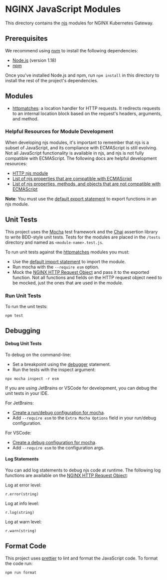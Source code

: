 # NGINX JavaScript Modules

This directory contains the [njs](http://nginx.org/en/docs/njs/) modules for NGINX Kubernetes Gateway.

## Prerequisites

We recommend using [nvm](https://github.com/nvm-sh/nvm/blob/master/README.md) to install the following dependencies:

- [Node.js](https://nodejs.org/en/) (version 1.18)
- [npm](https://docs.npmjs.com/)

Once you've installed Node.js and npm, run `npm install` in this directory to install the rest of the project's dependencies.

## Modules

- [httpmatches](./src/httpmatches.js): a location handler for HTTP requests. It redirects requests to an internal location block based on the request's headers, arguments, and method.

### Helpful Resources for Module Development

When developing njs modules, it's important to remember that njs is a subset of JavaScript, and its compliance with ECMAScript is still evolving.
Not all JavaScript functionality is available in njs, and njs is not fully compatible with ECMAScript. The following docs are helpful development resources:

- [HTTP njs module](https://nginx.org/en/docs/http/ngx_http_js_module.html)
- [List of njs properties that are compatible with ECMAScript](http://nginx.org/en/docs/njs/compatibility.html)
- [List of njs properties, methods, and objects that are not compatible with ECMAScript](http://nginx.org/en/docs/njs/reference.html)

**Note**: You must use the [default export statement](https://developer.mozilla.org/en-US/docs/web/javascript/reference/statements/export) to export functions in an njs module.

## Unit Tests

This project uses the [Mocha](https://mochajs.org/) test framework and the [Chai](https://www.chaijs.com/) assertion library to write BDD-style unit tests. Tests for the modules are placed in the `/tests` directory and named as `<module-name>.test.js`.

To run unit tests against the [httpmatches](./src/httpmatches.js) modules you must:
- Use the [default import statement](https://developer.mozilla.org/en-US/docs/Web/JavaScript/Reference/Statements/import#importing_defaults) to import the module.
- Run mocha with the `--require esm` option.
- Mock the [NGINX HTTP Request Object](http://nginx.org/en/docs/njs/reference.html#http) and pass it to the exported function. Not all functions and fields on the HTTP request object need to be mocked, just the ones that are used in the module.

### Run Unit Tests

To run the unit tests:

```shell
npm test
```

## Debugging

#### Debug Unit Tests

To debug on the command-line:
- Set a breakpoint using the [debugger](https://developer.mozilla.org/en-US/docs/Web/JavaScript/Reference/Statements/debugger) statement.
- Run the tests with the inspect argument:

```shell
npx mocha inspect -r esm
```

If you are using JetBrains or VSCode for development, you can debug the unit tests in your IDE.

For JetBrains:
- [Create a run/debug configuration for mocha](https://www.jetbrains.com/help/idea/run-debug-configuration-mocha.html).
- Add `--require esm` to the `Extra Mocha Options` field in your run/debug configuration.

For VSCode:
- [Create a debug configuration for mocha](https://dev.to/wakeupmh/debugging-mocha-tests-in-vscode-468a).
- Add `--require esm` to the configuration args.

#### Log Statements

You can add log statements to debug njs code at runtime. The following log functions are available on the [NGINX HTTP Request Object](http://nginx.org/en/docs/njs/reference.html#http):

Log at error level:

```shell
r.error(string)
```

Log at info level:

```shell
r.log(string)
```

Log at warn level:

```shell
r.warn(string)
```

## Format Code

This project uses [prettier](https://prettier.io/) to lint and format the JavaScript code. To format the code run:

```shell
npm run format
```
